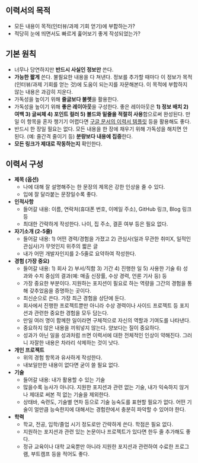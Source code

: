 ## 이력서의 목적

- 모든 내용이 목적(인터뷰/과제 기회 얻기)에 부합하는가?
- 적당히 눈에 띄면서도 빠르게 훑어보기 좋게 작성되었는가?

## 기본 원칙

- 너무나 당연하지만 **반드시 사실인 정보만** 쓴다.
- **가능한 짧게** 쓴다. 불필요한 내용을 다 쳐낸다. 정보를 추가할 때마다 이 정보가 목적(인터뷰/과제 기회를 얻는 것)에 도움이 되는지를 자문해본다. 이 목적에 부합하지 않는 내용은 과감히 지운다.
- 가독성을 높이기 위해 **줄글보다 불렛**을 활용한다.
- 가독성을 높이기 위해 **좋은 레이아웃**을 구성한다. 좋은 레이아웃은 **1) 정보 배치 2) 여백 3) 글씨체 4) 포인트 컬러 5) 볼드와 밑줄을 적절히 사용**함으로써 완성된다. 만일 이 항목을 혼자 챙기기 어렵다면 [구글 문서의 이력서 템플릿](https://docs.google.com/document/u/0/?ftv=1&tgif=c) 등을 활용해도 좋다.
- 반드시 한 장일 필요는 없다. 모든 내용을 한 장에 채우기 위해 가독성을 해치면 안된다. (예: 줄간격 줄이기 등) **분량보다 내용에 집중**한다.
- **모든 링크가 제대로 작동하는지** 확인한다.

## 이력서 구성

- **제목 (옵션)**
    - 나에 대해 잘 설명해주는 한 문장의 제목은 강한 인상을 줄 수 있다.
    - 입에 잘 달라붙는 문장일수록 좋다.
- **인적사항**
    - 들어갈 내용: 이름, 연락처(휴대폰 번호, 이메일 주소), GitHub 링크, Blog 링크 등
    - 최대한 간략하게 작성한다. 나이, 집 주소, 결혼 여부 등은 필요 없다.
- **자기소개 (2-5줄)**
    - 들어갈 내용: 1) 어떤 경력/경험을 가졌고 2) 관심사(일과 무관한 취미X, 일적인 관심사)가 무엇인지 위주의 짧은 글
    - 내가 어떤 개발자인지를 2-5줄로 요약하여 작성한다.
- **경험 (가장 중요)**
    - 들어갈 내용: 1) 회사 2) 부서/직함 3) 기간 4) 진행한 일 5) 사용한 기술 6) 성과와 수치 중심의 결과(예: 매출 신장률, 수상 경력, 언론 기사 등) 등
    - 가장 중요한 부분이다. 지원하는 포지션이 필요로 하는 역량을 그간의 경험을 통해 갖추었음을 증명하는 곳이다.
    - 최신순으로 쓴다. 가장 최근 경험을 상단에 둔다.
    - 회사에서 진행한 프로젝트뿐만 아니라 수상 경력이나 사이드 프로젝트 등 포지션과 관련한 중요한 경험을 모두 담는다.
    - 만일 여러 명이 함께한 일이라면 구체적으로 자신의 역할과 기여도를 나타낸다.
    - 중요하지 않은 내용을 끼워넣지 않는다. 양보다는 질이 중요하다.
    - 성과가 아닌 일을 성과처럼 쓰면 이력서에 대한 전체적인 인상이 약해진다. 그러니 자잘한 내용은 차라리 삭제하는 것이 낫다.
- **개인 프로젝트**
    - 위의 경험 항목과 유사하게 작성한다.
    - 내보일만한 내용이 없다면 굳이 쓸 필요 없다.
- **기술**
    - 들어갈 내용: 내가 활용할 수 있는 기술
    - 많을수록 능사가 아니다. 지원한 포지션과 관련 없는 기술, 내가 익숙하지 않거나 제대로 써본 적 없는 기술을 제외한다.
    - 상태바, 숙련도, 기술별 연차 등으로 기술 능숙도를 표현할 필요가 없다. 어떤 기술이 얼만큼 능숙한지에 대해서는 경험란에서 충분히 파악할 수 있어야 한다.
- **학력**
    - 학교, 전공, 입학/졸업 시기 정도로만 간략하게 쓴다. 학점은 필요 없다.
    - 지원하는 포지션과 관련 있는 논문이나 프로젝트가 있다면 한두 줄 추가해도 좋다.
    - 정규 교육이나 대학 교육뿐만 아니라 지원한 포지션과 관련하여 수료한 프로그램, 부트캠프 등을 적어도 좋다.